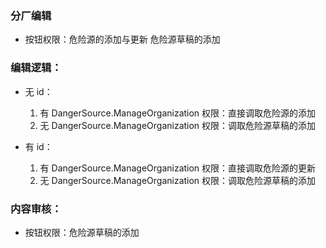 ### 分厂编辑

- 按钮权限：危险源的添加与更新 危险源草稿的添加

### 编辑逻辑：

- 无 id：

  1. 有 DangerSource.ManageOrganization 权限：直接调取危险源的添加
  2. 无 DangerSource.ManageOrganization 权限：调取危险源草稿的添加

- 有 id：

  1. 有 DangerSource.ManageOrganization 权限：直接调取危险源的更新
  2. 无 DangerSource.ManageOrganization 权限：调取危险源草稿的添加

### 内容审核：

- 按钮权限：危险源草稿的添加
